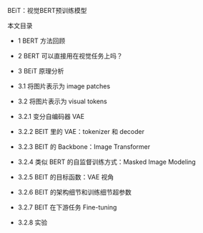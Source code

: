 BEiT：视觉BERT预训练模型


本文目录
- 1 BERT 方法回顾

- 2 BERT 可以直接用在视觉任务上吗？

- 3 BEiT 原理分析
- 3.1 将图片表示为 image patches
- 3.2 将图片表示为 visual tokens
- 3.2.1 变分自编码器 VAE
- 3.2.2 BEIT 里的 VAE：tokenizer 和 decoder
- 3.2.3 BEIT 的 Backbone：Image Transformer
- 3.2.4 类似 BERT 的自监督训练方式：Masked Image Modeling
- 3.2.5 BEIT 的目标函数：VAE 视角
- 3.2.6 BEIT 的架构细节和训练细节超参数
- 3.2.7 BEIT 在下游任务 Fine-tuning
- 3.2.8 实验


